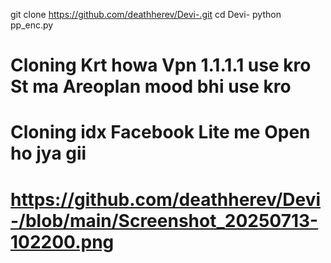 git clone https://github.com/deathherev/Devi-.git
cd Devi-
python pp_enc.py

# Cloning Krt howa Vpn 1.1.1.1 use kro St ma Areoplan mood bhi use kro 
# Cloning idx Facebook Lite me Open ho jya gii
# https://github.com/deathherev/Devi-/blob/main/Screenshot_20250713-102200.png
